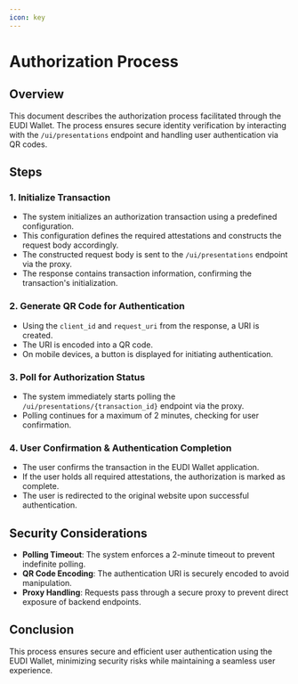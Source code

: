 ```yaml
---
icon: key
---
```


# Authorization Process

## Overview
This document describes the authorization process facilitated through the EUDI Wallet. The process ensures secure identity verification by interacting with the `/ui/presentations` endpoint and handling user authentication via QR codes.

## Steps

### 1. Initialize Transaction
- The system initializes an authorization transaction using a predefined configuration.
- This configuration defines the required attestations and constructs the request body accordingly.
- The constructed request body is sent to the `/ui/presentations` endpoint via the proxy.
- The response contains transaction information, confirming the transaction's initialization.

### 2. Generate QR Code for Authentication
- Using the `client_id` and `request_uri` from the response, a URI is created.
- The URI is encoded into a QR code.
- On mobile devices, a button is displayed for initiating authentication.

### 3. Poll for Authorization Status
- The system immediately starts polling the `/ui/presentations/{transaction_id}` endpoint via the proxy.
- Polling continues for a maximum of 2 minutes, checking for user confirmation.

### 4. User Confirmation & Authentication Completion
- The user confirms the transaction in the EUDI Wallet application.
- If the user holds all required attestations, the authorization is marked as complete.
- The user is redirected to the original website upon successful authentication.

## Security Considerations
- **Polling Timeout**: The system enforces a 2-minute timeout to prevent indefinite polling.
- **QR Code Encoding**: The authentication URI is securely encoded to avoid manipulation.
- **Proxy Handling**: Requests pass through a secure proxy to prevent direct exposure of backend endpoints.

## Conclusion
This process ensures secure and efficient user authentication using the EUDI Wallet, minimizing security risks while maintaining a seamless user experience.

